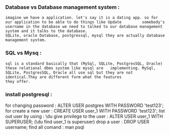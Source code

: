 ### Database vs Database management system :
    imagine we have a application. let's say it is a dating app. so for our application to be able to do things like Update         somebody's username in the database we need to talked to our database management system and it talks to the database.
    SQLite, oracle Database, postgressql, mysql they are actually database management system.
    
    
    
### SQL vs Mysq :
    sql is a standard basically that (MySql, SQLite, PostgresSQL, Oracle) these relational dbms system like mysql are   implementing. MySql, SQLite, PostgresSQL, Oracle all use sql but they are not identical.They are different form what the features
    they offer.
    
    
### install postgresql :
  for changing password : ALTER USER postgres WITH PASSWORD 'test123';
  for create a new user : CREATE USER user_1 WITH PASSWORD 'test123';
  list out user by using : \du
  give privilege to the user : ALTER USER user_1 WITH SUPERUSER; (\du find user_1 is superuser)
  drop a user : DROP USER username;
  find all comand : man psql
  
  

  

  
  
